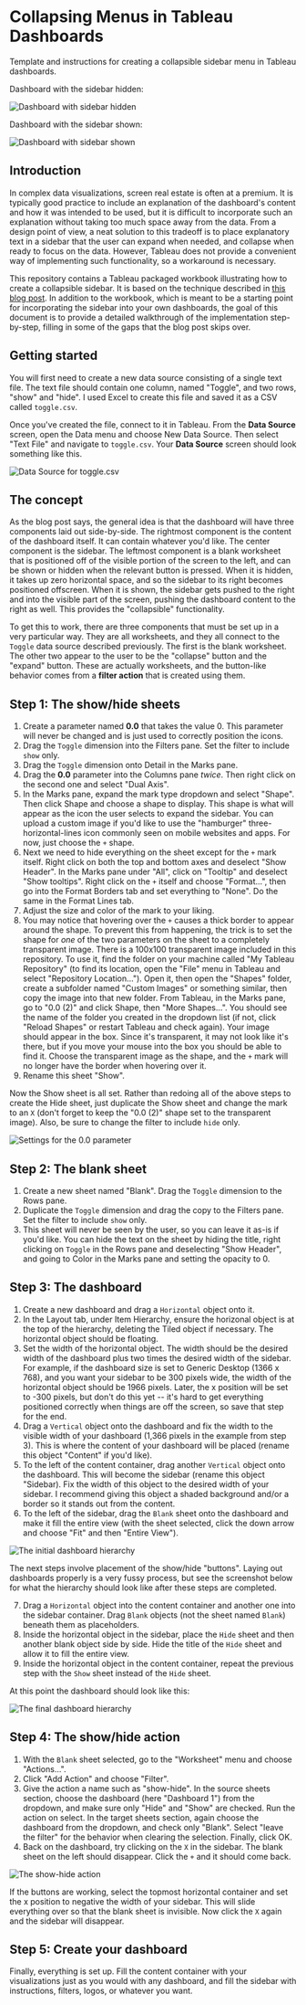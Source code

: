 # Collapsing Menus in Tableau Dashboards
Template and instructions for creating a collapsible sidebar menu in Tableau dashboards.

Dashboard with the sidebar hidden:

![Dashboard with sidebar hidden](img/final-hidden.png)

Dashboard with the sidebar shown:

![Dashboard with sidebar shown](img/final-shown.png)

## Introduction
In complex data visualizations, screen real estate is often at a premium. It is typically good practice to include an explanation of the dashboard's content and how it was intended to be used, but it is difficult to incorporate such an explanation without taking too much space away from the data. From a design point of view, a neat solution to this tradeoff is to place explanatory text in a sidebar that the user can expand when needed, and collapse when ready to focus on the data. However, Tableau does not provide a convenient way of implementing such functionality, so a workaround is necessary.

This repository contains a Tableau packaged workbook illustrating how to create a collapsible sidebar. It is based on the technique described in [this blog post](https://interworks.com/blog/rrouse/2016/01/04/creating-collapsing-menu-container-tableau). In addition to the workbook, which is meant to be a starting point for incorporating the sidebar into your own dashboards, the goal of this document is to provide a detailed walkthrough of the implementation step-by-step, filling in some of the gaps that the blog post skips over.

## Getting started
You will first need to create a new data source consisting of a single text file. The text file should contain one column, named "Toggle", and two rows, "show" and "hide". I used Excel to create this file and saved it as a CSV called `toggle.csv`.

Once you've created the file, connect to it in Tableau. From the **Data Source** screen, open the Data menu and choose New Data Source. Then select "Text File" and navigate to `toggle.csv`. Your **Data Source** screen should look something like this.

![Data Source for toggle.csv](img/toggle-data-source.png)

## The concept
As the blog post says, the general idea is that the dashboard will have three components laid out side-by-side. The rightmost component is the content of the dashboard itself. It can contain whatever you'd like. The center component is the sidebar. The leftmost component is a blank worksheet that is positioned off of the visible portion of the screen to the left, and can be shown or hidden when the relevant button is pressed. When it is hidden, it takes up zero horizontal space, and so the sidebar to its right becomes positioned offscreen. When it is shown, the sidebar gets pushed to the right and into the visible part of the screen, pushing the dashboard content to the right as well. This provides the "collapsible" functionality.

To get this to work, there are three components that must be set up in a very particular way. They are all worksheets, and they all connect to the `Toggle` data source described previously. The first is the blank worksheet. The other two appear to the user to be the "collapse" button and the "expand" button. These are actually worksheets, and the button-like behavior comes from a **filter action** that is created using them.

## Step 1: The show/hide sheets

1. Create a parameter named **0.0** that takes the value 0. This parameter will never be changed and is just used to correctly position the icons.
2. Drag the `Toggle` dimension into the Filters pane. Set the filter to include `show` only.
3. Drag the `Toggle` dimension onto Detail in the Marks pane.
4. Drag the **0.0** parameter into the Columns pane *twice*. Then right click on the second one and select "Dual Axis".
5. In the Marks pane, expand the mark type dropdown and select "Shape". Then click Shape and choose a shape to display. This shape is what will appear as the icon the user selects to expand the sidebar. You can upload a custom image if you'd like to use the "hamburger" three-horizontal-lines icon commonly seen on mobile websites and apps. For now, just choose the `+` shape.
6. Next we need to hide everything on the sheet except for the `+` mark itself. Right click on both the top and bottom axes and deselect "Show Header". In the Marks pane under "All", click on "Tooltip" and deselect "Show tooltips". Right click on the `+` itself and choose "Format...", then go into the Format Borders tab and set everything to "None". Do the same in the Format Lines tab.
7. Adjust the size and color of the mark to your liking.
8. You may notice that hovering over the `+` causes a thick border to appear around the shape. To prevent this from happening, the trick is to set the shape for *one* of the two parameters on the sheet to a completely transparent image. There is a 100x100 transparent image included in this repository. To use it, find the folder on your machine called "My Tableau Repository" (to find its location, open the "File" menu in Tableau and select "Repository Location..."). Open it, then open the "Shapes" folder, create a subfolder named "Custom Images" or something similar, then copy the image into that new folder. From Tableau, in the Marks pane, go to "0.0 (2)" and click Shape, then "More Shapes...". You should see the name of the folder you created in the dropdown list (if not, click "Reload Shapes" or restart Tableau and check again). Your image should appear in the box. Since it's transparent, it may not look like it's there, but if you move your mouse into the box you should be able to find it. Choose the transparent image as the shape, and the `+` mark will no longer have the border when hovering over it.
9. Rename this sheet "Show".

Now the Show sheet is all set. Rather than redoing all of the above steps to create the Hide sheet, just duplicate the Show sheet and change the mark to an `X` (don't forget to keep the "0.0 (2)" shape set to the transparent image). Also, be sure to change the filter to include `hide` only.

![Settings for the 0.0 parameter](img/parameter-0.png)

## Step 2: The blank sheet

1. Create a new sheet named "Blank". Drag the `Toggle` dimension to the Rows pane.
2. Duplicate the `Toggle` dimension and drag the copy to the Filters pane. Set the filter to include `show` only.
3. This sheet will never be seen by the user, so you can leave it as-is if you'd like. You can hide the text on the sheet by hiding the title, right clicking on `Toggle` in the Rows pane and deselecting "Show Header", and going to Color in the Marks pane and setting the opacity to 0.

## Step 3: The dashboard

1. Create a new dashboard and drag a `Horizontal` object onto it.
2. In the Layout tab, under Item Hierarchy, ensure the horizonal object is at the top of the hierarchy, deleting the Tiled object if necessary. The horizontal object should be floating.
3. Set the width of the horizontal object. The width should be the desired width of the dashboard plus two times the desired width of the sidebar. For example, if the dashboard size is set to Generic Desktop (1366 x 768), and you want your sidebar to be 300 pixels wide, the width of the horizontal object should be 1966 pixels. Later, the x position will be set to -300 pixels, but don't do this yet -- it's hard to get everything positioned correctly when things are off the screen, so save that step for the end.
4. Drag a `Vertical` object onto the dashboard and fix the width to the visible width of your dashboard (1,366 pixels in the example from step 3). This is where the content of your dashboard will be placed (rename this object "Content" if you'd like).
5. To the left of the content container, drag another `Vertical` object onto the dashboard. This will become the sidebar (rename this object "Sidebar). Fix the width of this object to the desired width of your sidebar. I recommend giving this object a shaded background and/or a border so it stands out from the content.
6. To the left of the sidebar, drag the `Blank` sheet onto the dashboard and make it fill the entire view (with the sheet selected, click the down arrow and choose "Fit" and then "Entire View").

![The initial dashboard hierarchy](img/dashboard-hierarchy.png)

The next steps involve placement of the show/hide "buttons". Laying out dashboards properly is a very fussy process, but see the screenshot below for what the hierarchy should look like after these steps are completed.

7. Drag a `Horizontal` object into the content container and another one into the sidebar container. Drag `Blank` objects (not the sheet named `Blank`) beneath them as placeholders.
8. Inside the horizontal object in the sidebar, place the `Hide` sheet and then another blank object side by side. Hide the title of the `Hide` sheet and allow it to fill the entire view.
9. Inside the horizontal object in the content container, repeat the previous step with the `Show` sheet instead of the `Hide` sheet.

At this point the dashboard should look like this:

![The final dashboard hierarchy](img/dashboard-progress.png)

## Step 4: The show/hide action

1. With the `Blank` sheet selected, go to the "Worksheet" menu and choose "Actions...".
2. Click "Add Action" and choose "Filter".
3. Give the action a name such as "show-hide". In the source sheets section, choose the dashboard (here "Dashboard 1") from the dropdown, and make sure only "Hide" and "Show" are checked. Run the action on select. In the target sheets section, again choose the dashboard from the dropdown, and check only "Blank". Select "leave the filter" for the behavior when clearing the selection. Finally, click OK.
4. Back on the dashboard, try clicking on the `X` in the sidebar. The blank sheet on the left should disappear. Click the `+` and it should come back.

![The show-hide action](img/dashboard-action.png)

If the buttons are working, select the topmost horizontal container and set the x position to negative the width of your sidebar. This will slide everything over so that the blank sheet is invisible. Now click the `X` again and the sidebar will disappear.

## Step 5: Create your dashboard

Finally, everything is set up. Fill the content container with your visualizations just as you would with any dashboard, and fill the sidebar with instructions, filters, logos, or whatever you want.
